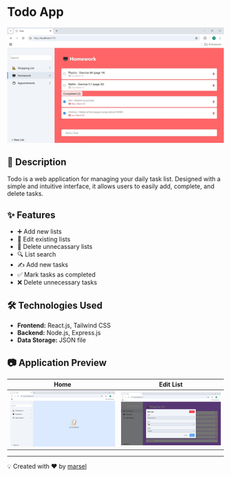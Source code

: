 # Todo App

![Todo App Screenshot](assets/preview-1.jpg)

## 📌 Description

Todo is a web application for managing your daily task list. Designed with a simple and intuitive interface, it allows users to easily add, complete, and delete tasks.

## ✨ Features

- ➕ Add new lists
- 📝 Edit existing lists
- 🚩 Delete unnecassary lists
- 🔍 List search
- ✍️ Add new tasks
- ✅ Mark tasks as completed
- ❌ Delete unnecessary tasks

## 🛠️ Technologies Used

- **Frontend:** React.js, Tailwind CSS
- **Backend:** Node.js, Express.js
- **Data Storage:** JSON file

<!-- ## 🚀 Installation & Running the Application

### 1. Clone the Repository

```sh
git clone https://github.com/marsellius88/todo-1
cd todo-1
```

### 2. Install Dependencies

```sh
npm install
```

### 3. Configure Environment Variables

Create a `.env` file and add the following configuration:

```env
REACT_APP_API_URL=http://localhost:5000
```

### 4. Run the Application

```sh
npm start
```

Access the application at `http://localhost:3000` -->

## 📷 Application Preview

| Home                                         | Edit List                                         |
| ------------------------------------------------- | ------------------------------------------------- |
| ![Home](assets/preview-2.jpg) | ![Edit List](assets/preview-4.jpg) |

<!-- ## 🤝 Contribution
Contributions are welcome! If you want to contribute, follow these steps:
1. Fork this repository
2. Create a new branch (`git checkout -b new-feature`)
3. Commit your changes (`git commit -m 'Add new feature'`)
4. Push to the branch (`git push origin new-feature`)
5. Create a Pull Request

## 📄 License
This application is licensed under the **MIT** license. Please check the `LICENSE` file for more details. -->

---

💡 Created with ❤️ by [marsel](https://github.com/marsellius88)
